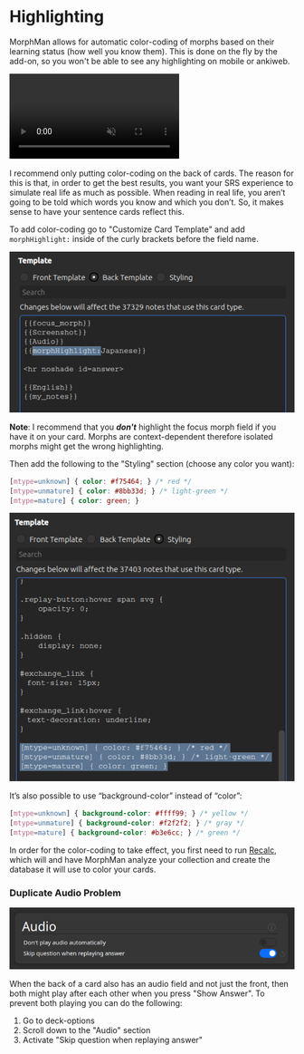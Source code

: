 # Highlighting

MorphMan allows for automatic color-coding of morphs based on their learning status (how well you know them). This is
done on the fly by the add-on, so you won't be able to see any highlighting on mobile or ankiweb.

<video autoplay loop muted controls>
    <source src="../../img/highlighting.mp4" type="video/mp4">
</video>


I recommend only putting color-coding on the back of cards. The reason for this is that, in order to get the best
results, you want your SRS experience to simulate real life as much as possible. When reading in real life, you aren’t
going to be told which words you know and which you don’t. So, it makes sense to have your sentence cards reflect this.

To add color-coding go to "Customize Card Template" and add `morphHighlight:` inside of the curly brackets before the
field name.

![highlight-field.png](../../img/highlight-field.png)

**Note**: I recommend that you _**don't**_ highlight the focus morph field if you have it on your card. Morphs are
context-dependent therefore isolated morphs might get the wrong highlighting.

Then add the following to the "Styling" section (choose any color you want):

``` css
[mtype=unknown] { color: #f75464; } /* red */
[mtype=unmature] { color: #8bb33d; } /* light-green */
[mtype=mature] { color: green; }
```

![styling.png](../../img/styling.png)

It’s also possible to use “background-color” instead of “color”:

``` css
[mtype=unknown] { background-color: #ffff99; } /* yellow */
[mtype=unmature] { background-color: #f2f2f2; } /* gray */
[mtype=mature] { background-color: #b3e6cc; } /* green */
``` 

In order for the color-coding to take effect, you first need to run [Recalc](../usage/recalc.md), which will and have
MorphMan analyze your collection and create the database it will use to color your cards.

### Duplicate Audio Problem

![duplicate-audio.png](../../img/duplicate-audio.png)

When the back of a card also has an audio field and not just the front, then both might play after each other when you
press "Show Answer". To prevent both playing you can do the following:
1. Go to deck-options
2. Scroll down to the "Audio" section
3. Activate "Skip question when replaying answer"